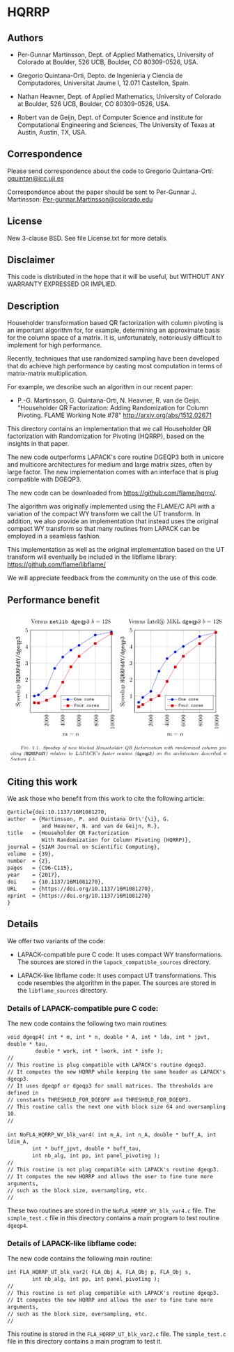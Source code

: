 # HQRRP

## Authors

* Per-Gunnar Martinsson,
  Dept. of Applied Mathematics,
  University of Colorado at Boulder,
  526 UCB, Boulder, CO 80309-0526, USA.

* Gregorio Quintana-Orti,
  Depto. de Ingenieria y Ciencia de Computadores,
  Universitat Jaume I,
  12.071 Castellon, Spain.

* Nathan Heavner,
  Dept. of Applied Mathematics,
  University of Colorado at Boulder,
  526 UCB, Boulder, CO 80309-0526, USA.

* Robert van de Geijn,
  Dept. of Computer Science and Institute for Computational Engineering and
  Sciences,
  The University of Texas at Austin,
  Austin, TX, USA.

## Correspondence

Please send correspondence about the code to 
Gregorio Quintana-Ortí: <gquintan@icc.uji.es>

Correspondence about the paper should be sent to
Per-Gunnar J. Martinsson: <Per-gunnar.Martinsson@colorado.edu>

## License

New 3-clause BSD.
See file License.txt for more details.

## Disclaimer

This code is distributed in the hope that it will be useful, but
WITHOUT ANY WARRANTY EXPRESSED OR IMPLIED. 

## Description

Householder transformation based QR factorization with column pivoting is an 
important algorithm for, for example, determining an approximate basis for 
the column space of a matrix. It is, unfortunately, notoriously difficult to 
implement for high performance.

Recently, techniques that use randomized sampling have been developed that
do achieve high performance by casting most computation in terms of
matrix-matrix multiplication.

For example, we describe such an algorithm in our recent paper:

  * P.-G. Martinsson, G. Quintana-Orti, N. Heavner, R. van de Geijn.
    "Householder QR Factorization: Adding Randomization for Column Pivoting.
    FLAME Working Note #78" 
    http://arxiv.org/abs/1512.02671

This directory contains an implementation that we call Householder QR
factorization with Randomization for Pivoting (HQRRP), based on the insights 
in that paper.

The new code outperforms LAPACK's core routine DGEQP3 both in unicore and 
multicore architectures for medium and large matrix sizes, often by large 
factor. The new implementation comes with an interface that is plug 
compatible with DGEQP3. 

The new code can be downloaded from https://github.com/flame/hqrrp/.

The algorithm was originally implemented using the FLAME/C API with 
a variation of the compact WY transform we call the UT transform. 
In addition, 
we also provide an implementation that instead uses the original compact 
WY transform so that many routines from LAPACK can be employed in a 
seamless fashion.  

This implementation as well as the original implementation based on the UT
transform will eventually be included in the libflame library: 
https://github.com/flame/libflame/

We will appreciate feedback from the community on the use of this code.

## Performance benefit

![alt tag](./speedup.png)

## Citing this work

We ask those who benefit from this work 
to cite the following article:

```
@article{doi:10.1137/16M1081270,
author  = {Martinsson, P. and Quintana Ort\'{\i}, G.
           and Heavner, N. and van de Geijn, R.},
title   = {Householder QR Factorization  
           With Randomization for Column Pivoting (HQRRP)},
journal = {SIAM Journal on Scientific Computing},
volume  = {39},
number  = {2},
pages   = {C96-C115},
year    = {2017},
doi     = {10.1137/16M1081270},
URL     = {https://doi.org/10.1137/16M1081270},
eprint  = {https://doi.org/10.1137/16M1081270}
}
```

<!---
@ARTICLE{martinsson2015blocked,
title   = {Blocked rank-revealing QR factorizations: How randomized 
           sampling can be used to avoid single-vector pivoting},
author  = {Martinsson, Per-Gunnar},
journal = {arXiv preprint arXiv:1505.08115},
year    = {2015},
month   = {may}
}

@ARTICLE{2015arXiv151202671M,
author        = {{Martinsson}, P.-G. and {Quintana-Ort\’{\i}}, G. 
                 and {Heavner}, N. and {van de Geijn}, R.},
title         = "{Householder {QR} Factorization: Adding Randomization for 
                 Column Pivoting. {FLAME} {W}orking {N}ote \#78}",
journal       = {ArXiv e-prints},
archivePrefix = "arXiv",
eprint        = {1512.02671},
primaryClass  = "math.NA",
keywords      = {Mathematics - Numerical Analysis, Computer Science - 
                 Numerical Analysis},
year          = 2015,
month         = dec,
adsurl        = {http://adsabs.harvard.edu/abs/2015arXiv151202671M},
adsnote       = {Provided by the SAO/NASA Astrophysics Data System}
}
-->

## Details

We offer two variants of the code:

* LAPACK-compatible pure C code: 
  It uses compact WY transformations.
  The sources are stored in the `lapack_compatible_sources` directory.

* LAPACK-like libflame code: 
  It uses compact UT transformations.
  This code resembles the algorithm in the paper.
  The sources are stored in the `libflame_sources` directory.

### Details of LAPACK-compatible pure C code: 

The new code contains the following two main routines:

```
void dgeqp4( int * m, int * n, double * A, int * lda, int * jpvt, double * tau,
         double * work, int * lwork, int * info );
// 
// This routine is plug compatible with LAPACK's routine dgeqp3.
// It computes the new HQRRP while keeping the same header as LAPACK's dgeqp3.
// It uses dgeqpf or dgeqp3 for small matrices. The thresholds are defined in
// constants THRESHOLD_FOR_DGEQPF and THRESHOLD_FOR_DGEQP3.
// This routine calls the next one with block size 64 and oversampling 10.
//

int NoFLA_HQRRP_WY_blk_var4( int m_A, int n_A, double * buff_A, int ldim_A,
        int * buff_jpvt, double * buff_tau,
        int nb_alg, int pp, int panel_pivoting );
// 
// This routine is not plug compatible with LAPACK's routine dgeqp3.
// It computes the new HQRRP and allows the user to fine tune more arguments,
// such as the block size, oversampling, etc.
//
```

These two routines are stored in the `NoFLA_HQRRP_WY_blk_var4.c` file.
The `simple_test.c` file in this directory
contains a main program to test routine `dgeqp4`.

### Details of LAPACK-like libflame code: 

The new code contains the following main routine:

```
int FLA_HQRRP_UT_blk_var2( FLA_Obj A, FLA_Obj p, FLA_Obj s, 
        int nb_alg, int pp, int panel_pivoting );
// 
// This routine is not plug compatible with LAPACK's routine dgeqp3.
// It computes the new HQRRP and allows the user to fine tune more arguments,
// such as the block size, oversampling, etc.
//
```

This routine is stored in the `FLA_HQRRP_UT_blk_var2.c` file.
The `simple_test.c` file in this directory contains a main program to test it.

